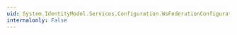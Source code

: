 ```yaml
---
uid: System.IdentityModel.Services.Configuration.WsFederationConfiguration
internalonly: False
---
```

